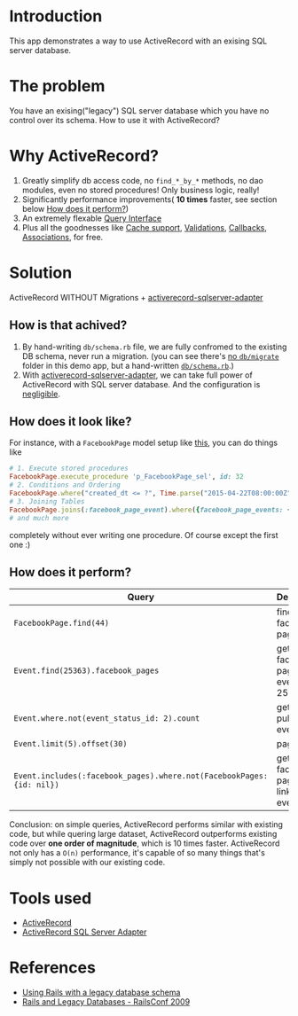 # Introduction
This app demonstrates a way to use ActiveRecord with an exising SQL server database.

# The problem
You have an exising("legacy") SQL server database which you have no control over its schema. How to use it with ActiveRecord?

# Why ActiveRecord?
1. Greatly simplify db access code, no `find_*_by_*` methods, no dao
modules, even no stored procedures! Only business logic, really!
2. Significantly performance improvements( **10 times** faster, see section below [How does it perform?](https://github.com/goooooouwa/active-record-with-sql-server/blob/master/README.md#how-does-it-perform)) 
3. An extremely flexable [Query Interface](http://guides.rubyonrails.org/active_record_querying.html)
4. Plus all the goodnesses like [Cache support](http://guides.rubyonrails.org/caching_with_rails.html), [Validations](http://guides.rubyonrails.org/active_record_validations.html), [Callbacks](http://guides.rubyonrails.org/active_record_callbacks.html), [Associations](http://guides.rubyonrails.org/association_basics.html), for free.

# Solution
ActiveRecord WITHOUT Migrations +
[activerecord-sqlserver-adapter](https://github.com/rails-sqlserver/activerecord-sqlserver-adapter)

## How is that achived?
1. By hand-writing `db/schema.rb` file, we are fully confromed to the existing DB schema, never run a migration. (you can see there's [no `db/migrate`](https://github.com/goooooouwa/active-record-with-sql-server/tree/master/db) folder in this demo app, but a hand-written [`db/schema.rb`](https://github.com/goooooouwa/active-record-with-sql-server/blob/master/db/schema.rb).)
2. With [activerecord-sqlserver-adapter](https://github.com/rails-sqlserver/activerecord-sqlserver-adapter), we can take full power of
ActiveRecord with SQL server database. And the configuration is [negligible](https://github.com/goooooouwa/active-record-with-sql-server/blob/master/config/application.rb#L25).

## How does it look like?
For instance, with a `FacebookPage` model setup like [this](https://github.com/goooooouwa/active-record-with-sql-server/blob/master/app/models/facebook_page.rb), you can do things like
```ruby
# 1. Execute stored procedures
FacebookPage.execute_procedure 'p_FacebookPage_sel', id: 32
# 2. Conditions and Ordering
FacebookPage.where("created_dt <= ?", Time.parse("2015-04-22T08:00:00Z")).order("created_dt desc")   # Find all facebook pages created before 2015-04-22 08:00 and order them by created_at in descending order
# 3. Joining Tables
FacebookPage.joins(:facebook_page_event).where({facebook_page_events: {id: 5}})   # Find all facebook_pages for event id being 5
# and much more
```
completely without ever writing one procedure. Of course except the first one :)

## How does it perform?
Query | Description | existing code | ActiveRecord
--- | --- | --- | ---
`FacebookPage.find(44)` | find facebook page 44 | 1.2s | 0.8s
`Event.find(25363).facebook_pages` | get all facebook pages for event 25363 | 1.1s | 0.6s
`Event.where.not(event_status_id: 2).count` | get all published event | 28.3s for our equivalent `Event.all.select{|e| e.fetch(:EVNT_STATUS_IND) != 2}.count`| 2.0s
`Event.limit(5).offset(30)` | pagination | Not supported | 0.6s
`Event.includes(:facebook_pages).where.not(FacebookPages:{id: nil})` | get all facebook-page-linked events | Not supported | 4.8s
Conclusion: on simple queries, ActiveRecord performs similar with existing code, but while quering large dataset, ActiveRecord outperforms existing code over **one order of magnitude**, which is 10 times faster. ActiveRecord not only has a `O(n)` performance, it's capable of so many things that's simply not possible with our existing code.

# Tools used
- [ActiveRecord](https://github.com/rails/rails/tree/master/activerecord)
- [ActiveRecord SQL Server Adapter](https://github.com/rails-sqlserver/activerecord-sqlserver-adapter)

# References
- [Using Rails with a legacy database schema](https://schneide.wordpress.com/2014/03/10/using-rails-with-a-legacy-database-schema/)
- [Rails and Legacy Databases - RailsConf 2009](http://www.slideshare.net/napcs/rails-and-legacy-databases-railsconf-2009)
